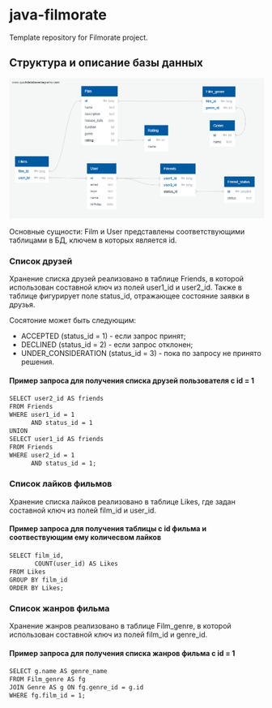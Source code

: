 # java-filmorate
Template repository for Filmorate project.

## Структура и описание базы данных
![](QuickDBD-DB.png)

Основные сущности: Film и User представлены соответствующими таблицами в БД, ключем в которых является id.

### Список друзей
Хранение списка друзей реализовано в таблице Friends, в которой использован составной ключ из полей user1_id и user2_id.
Также в таблице фигурирует поле status_id, отражающее состояние заявки в друзья.

Сосятоние может быть следующим:
- ACCEPTED (status_id = 1) - если запрос принят;
- DECLINED (status_id = 2) - если запрос отклонен;
- UNDER_CONSIDERATION (status_id = 3) - пока по запросу не принято решения.

#### Пример запроса для получения списка друзей пользователя с id = 1
```roomsql
SELECT user2_id AS friends
FROM Friends
WHERE user1_id = 1
      AND status_id = 1
UNION
SELECT user1_id AS friends
FROM Friends
WHERE user2_id = 1
      AND status_id = 1;
```

### Список лайков фильмов
Хранение списка лайков реализовано в таблице Likes, где задан составной ключ из полей film_id и user_id.

#### Пример запроса для получения таблицы с id фильма и соотвествующим ему количесвом лайков
```roomsql
SELECT film_id, 
       COUNT(user_id) AS Likes
FROM Likes
GROUP BY film_id
ORDER BY Likes;
```

### Список жанров фильма
Хранение жанров реализовано в таблице Film_genre, в которой использован составной ключ из полей film_id и genre_id.

#### Пример запроса для получения списка жанров фильма с id = 1
```roomsql
SELECT g.name AS genre_name
FROM Film_genre AS fg
JOIN Genre AS g ON fg.genre_id = g.id
WHERE fg.film_id = 1;
```